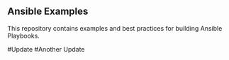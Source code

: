 
Ansible Examples
----------------

This repository contains examples and best practices for building Ansible Playbooks.

#Update
#Another Update
